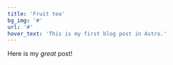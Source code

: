 ```yaml
---
title: 'Fruit tea'
bg_img: '#'
url: '#'
hover_text: 'This is my first blog post in Astro.'
---
```


Here is my _great_ post!
